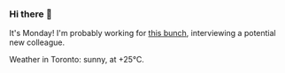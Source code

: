 ### Hi there :wave:

It's Monday! I'm probably working for [this bunch](https://github.com/kohofinancial), interviewing a potential new colleague.

Weather in Toronto: sunny, at +25°C.
